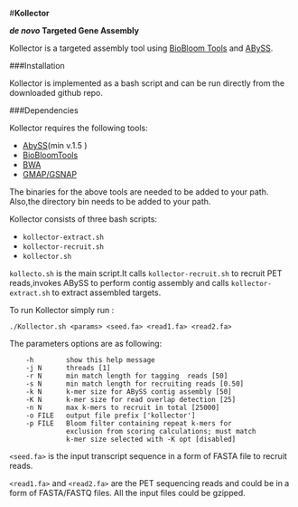 #**Kollector**

**_de novo_ Targeted Gene Assembly**

Kollector is a targeted assembly tool using [BioBloom Tools](http://www.bcgsc.ca/platform/bioinfo/software/biobloomtools) and [ABySS](http://www.bcgsc.ca/platform/bioinfo/software/abyss).


###Installation

Kollector is implemented as a bash script and can be run directly from the downloaded github repo.

###Dependencies 

Kollector requires the following tools:

* [AbySS](http://www.bcgsc.ca/platform/bioinfo/software/abyss)(min v.1.5 )
* [BioBloomTools](http://www.bcgsc.ca/platform/bioinfo/software/biobloomtools)
* [BWA](http://bio-bwa.sourceforge.net)
* [GMAP/GSNAP](http://research-pub.gene.com/gmap)

The binaries for the above tools are needed to be added to your path. Also,the directory bin needs to be added to your path.

Kollector consists of three bash scripts:

* `kollector-extract.sh`
* `kollector-recruit.sh`
* `kollector.sh`

`kollecto.sh` is the main script.It calls `kollector-recruit.sh` to recruit PET reads,invokes ABySS to perform contig assembly and calls `kollector-extract.sh` to extract assembled targets.

To run Kollector simply run :

`./Kollector.sh <params> <seed.fa> <read1.fa> <read2.fa>`


The parameters options are as following:

```{r} 
    -h        show this help message
    -j N      threads [1]
    -r N      min match length for tagging  reads [50]
    -s N      min match length for recruiting reads [0.50]
    -k N      k-mer size for ABySS contig assembly [50]
    -K N      k-mer size for read overlap detection [25]
    -n N      max k-mers to recruit in total [25000]
    -o FILE   output file prefix ['kollector']
    -p FILE   Bloom filter containing repeat k-mers for
              exclusion from scoring calculations; must match
              k-mer size selected with -K opt [disabled]
```


 `<seed.fa>` is the input transcript sequence in a form of FASTA file to recruit reads.
 
 `<read1.fa>` and `<read2.fa>` are the PET sequencing reads and could be in a form of FASTA/FASTQ files.
All the input files could be gzipped.


